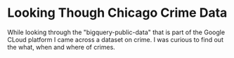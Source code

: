 # Looking Though Chicago Crime Data

While looking through the "bigquery-public-data" that is part of the Google CLoud platform I came across a 
dataset on crime. I was curious to find out the what, when and where of crimes. 
